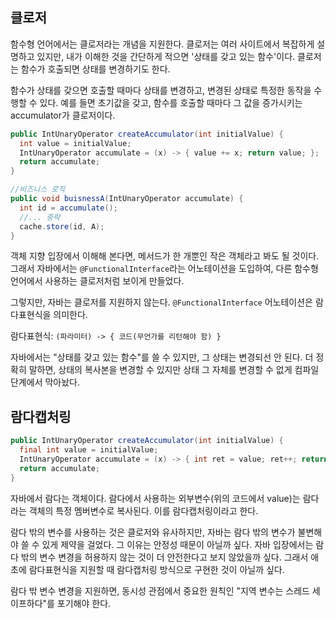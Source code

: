 ## 클로저

함수형 언어에서는 클로저라는 개념을 지원한다.
클로저는 여러 사이트에서 복잡하게 설명하고 있지만, 내가 이해한 것을 간단하게 적으면 '상태를 갖고 있는 함수'이다.
클로저는 함수가 호출되면 상태를 변경하기도 한다.

함수가 상태를 갖으면 호출할 때마다 상태를 변경하고, 변경된 상태로 특정한 동작을 수행할 수 있다.
예를 들면 초기값을 갖고, 함수를 호출할 때마다 그 값을 증가시키는 accumulator가 클로저이다.

```java
public IntUnaryOperator createAccumulator(int initialValue) {
  int value = initialValue;
  IntUnaryOperator accumulate = (x) -> { value += x; return value; };
  return accumulate;
}

//비즈니스 로직
public void buisnessA(IntUnaryOperator accumulate) {
  int id = accumulate();
  //... 중략
  cache.store(id, A);
}
```

객체 지향 입장에서 이해해 본다면, 메서드가 한 개뿐인 작은 객체라고 봐도 될 것이다.
그래서 자바에서는 `@FunctionalInterface`라는 어노테이션을 도입하여, 다른 함수형 언어에서 사용하는 클로저처럼 보이게 만들었다.

그렇지만, 자바는 클로저를 지원하지 않는다.
`@FunctionalInterface` 어노테이션은 람다표현식을 의미한다.

람다표현식: `(파라미터) -> { 코드(무언가를 리턴해야 함) }`

자바에서는 "상태를 갖고 있는 함수"를 쓸 수 있지만, 그 상태는 변경되선 안 된다.
더 정확히 말하면, 상태의 복사본을 변경할 수 있지만 상태 그 자체를 변경할 수 없게 컴파일 단계에서 막아놨다.

## 람다캡처링

```java
public IntUnaryOperator createAccumulator(int initialValue) {
  final int value = initialValue;
  IntUnaryOperator accumulate = (x) -> { int ret = value; ret++; return ret; };
  return accumulate;
}
```

자바에서 람다는 객체이다. 람다에서 사용하는 외부변수(위의 코드에서 value)는 람다라는 객체의 특정 멤버변수로 복사된다.
이를 람다캡처링이라고 한다.

람다 밖의 변수를 사용하는 것은 클로저와 유사하지만, 자바는 람다 밖의 변수가 불변해야 쓸 수 있게 제약을 걸었다.
그 이유는 안정성 때문이 아닐까 싶다.
자바 입장에서는 람다 밖의 변수 변경을 허용하지 않는 것이 더 안전한다고 보지 않았을까 싶다.
그래서 애초에 람다표현식을 지원할 때 람다캡처링 방식으로 구현한 것이 아닐까 싶다.

람다 밖 변수 변경을 지원하면, 동시성 관점에서 중요한 원칙인 "지역 변수는 스레드 세이프하다"를 포기해야 한다. 
